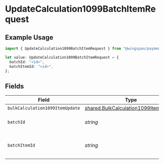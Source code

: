 # UpdateCalculation1099BatchItemRequest

## Example Usage

```typescript
import { UpdateCalculation1099BatchItemRequest } from "@wingspan/payments/sdk/models/operations";

let value: UpdateCalculation1099BatchItemRequest = {
  batchId: "<id>",
  batchItemId: "<id>",
};
```

## Fields

| Field                                                                                               | Type                                                                                                | Required                                                                                            | Description                                                                                         |
| --------------------------------------------------------------------------------------------------- | --------------------------------------------------------------------------------------------------- | --------------------------------------------------------------------------------------------------- | --------------------------------------------------------------------------------------------------- |
| `bulkCalculation1099ItemUpdate`                                                                     | [shared.BulkCalculation1099ItemUpdate](../../../sdk/models/shared/bulkcalculation1099itemupdate.md) | :heavy_minus_sign:                                                                                  | N/A                                                                                                 |
| `batchId`                                                                                           | *string*                                                                                            | :heavy_check_mark:                                                                                  | Unique identifier for a batch                                                                       |
| `batchItemId`                                                                                       | *string*                                                                                            | :heavy_check_mark:                                                                                  | Unique identifier for an item in a batch                                                            |